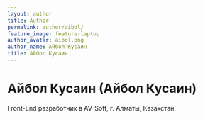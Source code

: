 ```yaml
---
layout: author
title: Author
permalink: author/aibol/
feature_image: feature-laptop
author_avatar: aibol.png
author_name: Айбол Кусаин
title: Айбол Кусаин
---
```


# Айбол Кусаин (Айбол Кусаин)

Front-End разработчик в AV-Soft, г. Алматы, Казахстан.
